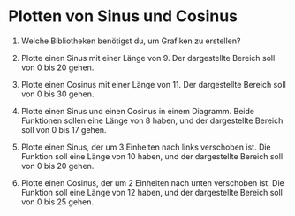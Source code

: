 # Plotten von Sinus und Cosinus

1. Welche Bibliotheken benötigst du, um Grafiken zu erstellen?

2. Plotte einen Sinus mit einer Länge von 9. Der dargestellte Bereich soll von 0 bis 20 gehen.

3. Plotte einen Cosinus mit einer Länge von 11. Der dargestellte Bereich soll von 0 bis 30 gehen.

4. Plotte einen Sinus und einen Cosinus in einem Diagramm. Beide Funktionen sollen eine Länge von 8 haben, und der dargestellte Bereich soll von 0 bis 17 gehen.

5. Plotte einen Sinus, der um 3 Einheiten nach links verschoben ist. Die Funktion soll eine Länge von 10 haben, und der dargestellte Bereich soll von 0 bis 20 gehen.

6. Plotte einen Cosinus, der um 2 Einheiten nach unten verschoben ist. Die Funktion soll eine Länge von 12 haben, und der dargestellte Bereich soll von 0 bis 25 gehen.
